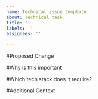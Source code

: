 ```yaml
---
name: Technical issue template
about: Technical task
title: ''
labels: ''
assignees: ''

---
```


#Proposed Change

#Why is this important

#Which tech stack does it require?

#Additional Context
